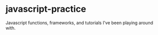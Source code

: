 # javascript-practice
Javascript functions, frameworks, and tutorials I've been playing around with.
